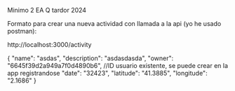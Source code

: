 Minimo 2 EA Q tardor 2024

Formato para crear una nueva actividad con llamada a la api (yo he usado postman):

http://localhost:3000/activity

{
    "name": "asdas",
    "description": "asdasdasda",
    "owner": "6645f39d2a949a7f0d4890b6", //ID usuario existente, se puede crear en la app registrandose
    "date": "32423",
    "latitude": "41.3885",
    "longitude": "2.1686"
}

